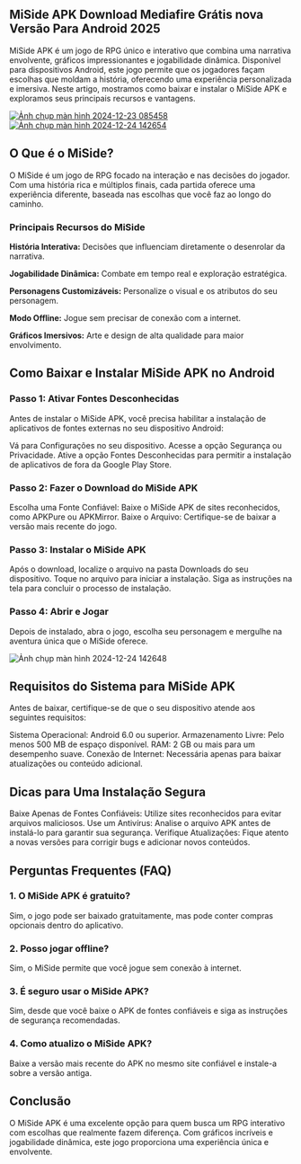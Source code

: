 ## MiSide APK Download Mediafire Grátis nova Versão Para Android 2025
MiSide APK é um jogo de RPG único e interativo que combina uma narrativa envolvente, gráficos impressionantes e jogabilidade dinâmica. Disponível para dispositivos Android, este jogo permite que os jogadores façam escolhas que moldam a história, oferecendo uma experiência personalizada e imersiva. Neste artigo, mostramos como baixar e instalar o MiSide APK e exploramos seus principais recursos e vantagens.

[![Ảnh chụp màn hình 2024-12-23 085458](https://github.com/user-attachments/assets/f5d0ab5f-259d-417c-b863-5d3f849ba103)](https://modilimitado.io/pt/miside-apk)
[![Ảnh chụp màn hình 2024-12-24 142654](https://github.com/user-attachments/assets/c32fe742-ab3e-4558-981b-b51c19b886b6)](https://modilimitado.io/pt/miside-apk)

## O Que é o MiSide?
O MiSide é um jogo de RPG focado na interação e nas decisões do jogador. Com uma história rica e múltiplos finais, cada partida oferece uma experiência diferente, baseada nas escolhas que você faz ao longo do caminho.

### Principais Recursos do MiSide

**História Interativa:** Decisões que influenciam diretamente o desenrolar da narrativa.

**Jogabilidade Dinâmica:** Combate em tempo real e exploração estratégica.

**Personagens Customizáveis:** Personalize o visual e os atributos do seu personagem.

**Modo Offline:** Jogue sem precisar de conexão com a internet.

**Gráficos Imersivos:** Arte e design de alta qualidade para maior envolvimento.

## Como Baixar e Instalar MiSide APK no Android

### Passo 1: Ativar Fontes Desconhecidas
Antes de instalar o MiSide APK, você precisa habilitar a instalação de aplicativos de fontes externas no seu dispositivo Android:

Vá para Configurações no seu dispositivo.
Acesse a opção Segurança ou Privacidade.
Ative a opção Fontes Desconhecidas para permitir a instalação de aplicativos de fora da Google Play Store.

### Passo 2: Fazer o Download do MiSide APK
Escolha uma Fonte Confiável: Baixe o MiSide APK de sites reconhecidos, como APKPure ou APKMirror.
Baixe o Arquivo: Certifique-se de baixar a versão mais recente do jogo.

### Passo 3: Instalar o MiSide APK
Após o download, localize o arquivo na pasta Downloads do seu dispositivo.
Toque no arquivo para iniciar a instalação.
Siga as instruções na tela para concluir o processo de instalação.

### Passo 4: Abrir e Jogar
Depois de instalado, abra o jogo, escolha seu personagem e mergulhe na aventura única que o MiSide oferece.

![Ảnh chụp màn hình 2024-12-24 142648](https://github.com/user-attachments/assets/462a3403-344c-4947-bb46-084b32816905)

## Requisitos do Sistema para MiSide APK
Antes de baixar, certifique-se de que o seu dispositivo atende aos seguintes requisitos:

Sistema Operacional: Android 6.0 ou superior.
Armazenamento Livre: Pelo menos 500 MB de espaço disponível.
RAM: 2 GB ou mais para um desempenho suave.
Conexão de Internet: Necessária apenas para baixar atualizações ou conteúdo adicional.

## Dicas para Uma Instalação Segura
Baixe Apenas de Fontes Confiáveis: Utilize sites reconhecidos para evitar arquivos maliciosos.
Use um Antivírus: Analise o arquivo APK antes de instalá-lo para garantir sua segurança.
Verifique Atualizações: Fique atento a novas versões para corrigir bugs e adicionar novos conteúdos.

## Perguntas Frequentes (FAQ)

### 1. O MiSide APK é gratuito?
Sim, o jogo pode ser baixado gratuitamente, mas pode conter compras opcionais dentro do aplicativo.

### 2. Posso jogar offline?
Sim, o MiSide permite que você jogue sem conexão à internet.

### 3. É seguro usar o MiSide APK?
Sim, desde que você baixe o APK de fontes confiáveis e siga as instruções de segurança recomendadas.

### 4. Como atualizo o MiSide APK?
Baixe a versão mais recente do APK no mesmo site confiável e instale-a sobre a versão antiga.

## Conclusão
O MiSide APK é uma excelente opção para quem busca um RPG interativo com escolhas que realmente fazem diferença. Com gráficos incríveis e jogabilidade dinâmica, este jogo proporciona uma experiência única e envolvente.

